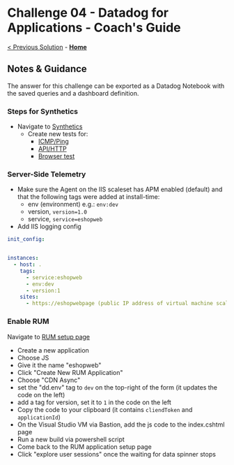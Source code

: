 # Challenge 04 - Datadog for Applications - Coach's Guide

[< Previous Solution](./Solution-03.md) - **[Home](./README.md)**

## Notes & Guidance

The answer for this challenge can be exported as a Datadog Notebook with the saved queries and a dashboard definition.

### Steps for Synthetics
  - Navigate to [Synthetics](https://us3.datadoghq.com/synthetics/tests)
    - Create new tests for:
      - [ICMP/Ping](https://us3.datadoghq.com/synthetics/create?subtype=icmp)
      - [API/HTTP](https://us3.datadoghq.com/synthetics/create?subtype=http)
      - [Browser test](https://us3.datadoghq.com/synthetics/browser/create)


### Server-Side Telemetry
  - Make sure the Agent on the IIS scaleset has APM enabled (default) and that the following tags were added at install-time:
    - env (environment) e.g.: `env:dev`
    - version, `version=1.0`
    - service, `service=eshopweb`
  - Add IIS logging config
```yaml
init_config:


instances:
  - host: .
    tags:
      - service:eshopweb
      - env:dev
      - version:1
    sites:
      - https://eshopwebpage (public IP address of virtual machine scaleset)
```

### Enable RUM

Navigate to [RUM setup page](https://us3.datadoghq.com/rum/)
  - Create a new application
  - Choose JS
  - Give it the name "eshopweb"
  - Click "Create New RUM Application"
  - Choose "CDN Async"
  - set the "dd.env" tag to `dev` on the top-right of the form (it updates the code on the left)
  - add a tag for version, set it to `1` in the code on the left
  - Copy the code to your clipboard (it contains `cliendToken` and `applicationId`)
  - On the Visual Studio VM via Bastion, add the js code to the index.cshtml page
  - Run a new build via powershell script
  - Come back to the RUM application setup page
  - Click "explore user sessions" once the waiting for data spinner stops

